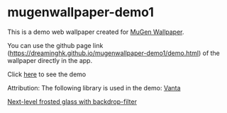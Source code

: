 # mugenwallpaper-demo1
This is a demo web wallpaper created for [MuGen Wallpaper](https://www.mugenwallpaper.com).

You can use the github page link (https://dreaminghk.github.io/mugenwallpaper-demo1/demo.html) of the wallpaper directly in the app.

Click [here](https://dreaminghk.github.io/mugenwallpaper-demo1/demo.html) to see the demo

Attribution:
The following library is used in the demo:
[Vanta](https://github.com/tengbao/vanta)

[Next-level frosted glass with backdrop-filter](https://www.joshwcomeau.com/css/backdrop-filter/)